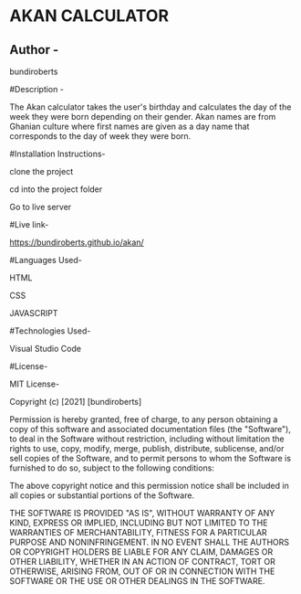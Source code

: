 # AKAN CALCULATOR
## Author -
bundiroberts

#Description -

The Akan calculator takes the user's birthday and calculates the day of the week they were born depending on their gender.
Akan names are from Ghanian culture where first names are given as a day name that corresponds to the day of week they were born.

#Installation Instructions-

clone the project 

cd into the project folder

Go to live server

#Live link-

https://bundiroberts.github.io/akan/


#Languages Used-

 HTML

 CSS

 JAVASCRIPT
 

 #Technologies Used-

 Visual Studio Code

 #License-

MIT License-

Copyright (c) [2021] [bundiroberts]

Permission is hereby granted, free of charge, to any person obtaining a copy
of this software and associated documentation files (the "Software"), to deal
in the Software without restriction, including without limitation the rights
to use, copy, modify, merge, publish, distribute, sublicense, and/or sell
copies of the Software, and to permit persons to whom the Software is
furnished to do so, subject to the following conditions:

The above copyright notice and this permission notice shall be included in all
copies or substantial portions of the Software.

THE SOFTWARE IS PROVIDED "AS IS", WITHOUT WARRANTY OF ANY KIND, EXPRESS OR
IMPLIED, INCLUDING BUT NOT LIMITED TO THE WARRANTIES OF MERCHANTABILITY,
FITNESS FOR A PARTICULAR PURPOSE AND NONINFRINGEMENT. IN NO EVENT SHALL THE
AUTHORS OR COPYRIGHT HOLDERS BE LIABLE FOR ANY CLAIM, DAMAGES OR OTHER
LIABILITY, WHETHER IN AN ACTION OF CONTRACT, TORT OR OTHERWISE, ARISING FROM,
OUT OF OR IN CONNECTION WITH THE SOFTWARE OR THE USE OR OTHER DEALINGS IN THE
SOFTWARE.